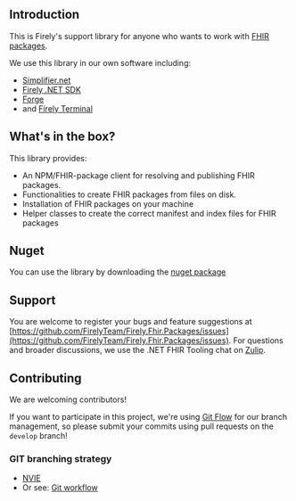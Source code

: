 ## Introduction ##
This is Firely's support library for anyone who wants to work with [FHIR packages][packages-wiki].

We use this library in our own software including:
- [Simplifier.net][simplifier]
- [Firely .NET SDK][sdk]
- [Forge][forge] 
- and [Firely Terminal][terminal] 


## What's in the box?
This library provides:
* An NPM/FHIR-package client for resolving and publishing FHIR packages.
* Functionalities to create FHIR packages from files on disk.
* Installation of FHIR packages on your machine
* Helper classes to create the correct manifest and index files for FHIR packages

## Nuget
You can use the library by downloading the [nuget package][nuget]

## Support 
You are welcome to register your bugs and feature suggestions at [https://github.com/FirelyTeam/Firely.Fhir.Packages/issues](https://github.com/FirelyTeam/Firely.Fhir.Packages/issues). 
For questions and broader discussions, we use the .NET FHIR Tooling chat on [Zulip][zulip].

## Contributing ##
We are welcoming contributors!

If you want to participate in this project, we're using [Git Flow][nvie] for our branch management, so please submit your commits using pull requests on the `develop` branch! 

### GIT branching strategy 
- [NVIE](http://nvie.com/posts/a-successful-git-branching-model/)
- Or see: [Git workflow](https://www.atlassian.com/git/workflows#!workflow-gitflow)

[packages-wiki]: https://confluence.hl7.org/display/FHIR/NPM+Package+Specification
[simplifier]: http://simplifier.net
[sdk]: http://github.com/firelyteam/firely-net-sdk
[terminal]: https://fire.ly/products/firely-terminal/
[forge]: https://fire.ly/products/forge/
[zulip]: https://chat.fhir.org/#narrow/stream/179239-tooling
[nuget]: https://www.nuget.org/packages/Firely.Fhir.Packages/3.0.0-beta2
[nvie]: http://nvie.com/posts/a-successful-git-branching-model/